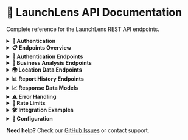 # 📡 LaunchLens API Documentation

Complete reference for the LaunchLens REST API endpoints.

<details>
<summary><strong>🔐 Authentication</strong></summary>

All API endpoints except registration and login require JWT authentication.

### Headers
```http
Authorization: Bearer <your-jwt-token>
Content-Type: application/json
```

### Token Expiration
- **Access tokens expire in 4000 seconds** (configurable)
- The frontend automatically handles token validation every 3 seconds

</details>

<details>
<summary><strong>📋 Endpoints Overview</strong></summary>

| Method | Endpoint | Description | Auth Required |
|--------|----------|-------------|---------------|
| POST | `/register` | Create new user account | ❌ |
| POST | `/login` | Authenticate user | ❌ |
| GET | `/me` | Get current user info | ✅ |
| POST | `/analyze` | Analyze business location | ✅ |
| GET | `/countries` | Get available countries | ❌ |
| GET | `/states/{country_id}` | Get states for country | ❌ |
| GET | `/history` | Get user's report history | ✅ |
| GET | `/history/select/{history_id}` | Get specific report data | ✅ |

</details>

<details>
<summary><strong>🔑 Authentication Endpoints</strong></summary>

### POST `/register`

Create a new user account.

**Request Body:**
```json
{
  "username": "string",
  "password": "string"
}
```

**Success Response (200):**
```json
{
  "msg": "User registered successfully"
}
```

**Error Response (400):**
```json
{
  "detail": "Username already registered"
}
```

### POST `/login`

Authenticate user and receive JWT token.

**Request Body (Form Data):**
```
username=your_username
password=your_password
```

**Success Response (200):**
```json
{
  "access_token": "eyJhbGciOiJIUzI1NiIsInR5cCI6IkpXVCJ9...",
  "token_type": "bearer"
}
```

**Error Response (401):**
```json
{
  "detail": "Incorrect username or password"
}
```

### GET `/me`

Get current authenticated user information.

**Success Response (200):**
```json
{
  "username": "john_doe"
}
```

</details>

<details>
<summary><strong>🏢 Business Analysis Endpoints</strong></summary>

### POST `/analyze`

Analyze a business idea for the best locations.

**Request Body:**
```json
{
  "idea": "Yoga Studio",
  "report_type": "state",
  "country": "United States", 
  "state": "California"
}
```

**Parameters:**
- `idea` (string, required): Business type to analyze
- `report_type` (string): "country" or "state" (default: "country")
- `country` (string, required): Country name
- `state` (string, optional): State name (required if report_type is "state")

**Success Response (200):**
```json
{
  "idea": "Yoga Studio",
  "country": "United States",
  "state": "California",
  "report_type": "state",
  "location_analyzed": "California",
  "tag_id": "12345",
  "cities": [
    {
      "city": "Los Angeles",
      "subheading": "LA offers strong potential for wellness businesses with its health-conscious population.",
      "gpt_insights": "Los Angeles presents an excellent opportunity for yoga studios...",
      "score": 85.5,
      "audience_match": 82.3,
      "general_demand": 88.7,
      "influencers": [
        {
          "name": "Sarah Johnson",
          "niche": "Wellness & Yoga",
          "bio": "Popular yoga instructor with 50K+ followers",
          "contact": "sarah@example.com",
          "platform": "Instagram"
        }
      ],
      "inventory": [
        {
          "name": "Yoga Equipment Co",
          "inventory_type": "Yoga supplies",
          "location": "Downtown LA",
          "contact": "contact@yogaequip.com",
          "website": "https://yogaequip.com"
        }
      ],
      "agents": [
        {
          "name": "Mike Chen",
          "specialization": "Commercial Real Estate",
          "agency": "LA Commercial Properties",
          "contact": "mike@lacommercial.com",
          "website": "https://lacommercial.com"
        }
      ],
      "popular_places": [
        {
          "name": "Venice Beach Boardwalk",
          "address": "Venice Beach, CA 90291",
          "phone": "+1-310-555-0123",
          "website": "https://venicebeach.com",
          "map_url": "https://maps.google.com/?q=34.0522,-118.2437"
        }
      ]
    }
  ]
}
```

**Error Response (400):**
```json
{
  "error": "Could not find a tag for 'Invalid Business Type'"
}
```

</details>

<details>
<summary><strong>🌍 Location Data Endpoints</strong></summary>

### GET `/countries`

Get list of available countries for analysis.

**Success Response (200):**
```json
{
  "countries": [
    {
      "id": "1",
      "name": "United States"
    },
    {
      "id": "2", 
      "name": "Canada"
    }
  ]
}
```

### GET `/states/{country_id}`

Get states/provinces for a specific country.

**Path Parameters:**
- `country_id` (integer): Country ID from `/countries` endpoint

**Success Response (200):**
```json
{
  "states": [
    {
      "id": "1",
      "name": "California"
    },
    {
      "id": "2",
      "name": "Texas"
    }
  ]
}
```

**Error Response (400):**
```json
{
  "error": "Country not found"
}
```

</details>

<details>
<summary><strong>📊 Report History Endpoints</strong></summary>

### GET `/history`

Get user's report history.

**Success Response (200):**
```json
{
  "history": [
    {
      "id": 123,
      "idea": "Yoga Studio",
      "report_type": "state",
      "country": "United States",
      "state": "California",
      "created_at": "2024-01-15T10:30:00Z"
    }
  ]
}
```

### GET `/history/select/{history_id}`

Get specific report data formatted for form population.

**Path Parameters:**
- `history_id` (integer): Report ID from history

**Success Response (200):**
```json
{
  "idea": "Yoga Studio",
  "report_type": "state",
  "country": "United States", 
  "state": "California",
  "country_code": "1",
  "state_code": "5",
  "available_states": [
    {
      "id": "5",
      "name": "California"
    }
  ]
}
```

**Error Response (404):**
```json
{
  "detail": "History item not found"
}
```

</details>

<details>
<summary><strong>📈 Response Data Models</strong></summary>

### Business Analysis Result
```typescript
interface AnalysisResult {
  idea: string;
  country: string;
  state?: string;
  report_type: "country" | "state";
  location_analyzed: string;
  tag_id: string;
  cities: City[];
}

interface City {
  city: string;
  subheading: string;
  gpt_insights: string;
  score: number;
  audience_match: number;
  general_demand: number;
  influencers: Influencer[];
  inventory: Supplier[];
  agents: RealEstateAgent[];
  popular_places: PopularPlace[];
}
```

### Influencer
```typescript
interface Influencer {
  name: string;
  niche: string;
  bio: string;
  contact: string;
  platform: string;
}
```

### Supplier
```typescript
interface Supplier {
  name: string;
  inventory_type: string;
  location: string;
  contact: string;
  website: string;
}
```

</details>

<details>
<summary><strong>⚠️ Error Handling</strong></summary>

### Common Error Responses

**401 Unauthorized:**
```json
{
  "detail": "Could not validate credentials"
}
```

**422 Validation Error:**
```json
{
  "detail": [
    {
      "loc": ["body", "idea"],
      "msg": "field required",
      "type": "value_error.missing"
    }
  ]
}
```

**500 Internal Server Error:**
```json
{
  "error": "Internal server error"
}
```

</details>

<details>
<summary><strong>🚀 Rate Limits</strong></summary>

- **Analysis requests**: Maximum 10 requests per minute per user
- **History requests**: Maximum 60 requests per minute per user
- **Authentication**: Maximum 5 login attempts per minute per IP

</details>

<details>
<summary><strong>🛠️ Integration Examples</strong></summary>

### JavaScript/Fetch
```javascript
// Login and get token
const loginResponse = await fetch('http://localhost:8000/login', {
  method: 'POST',
  headers: { 'Content-Type': 'application/x-www-form-urlencoded' },
  body: 'username=john&password=secret123'
});
const { access_token } = await loginResponse.json();

// Analyze business
const analysisResponse = await fetch('http://localhost:8000/analyze', {
  method: 'POST',
  headers: {
    'Authorization': `Bearer ${access_token}`,
    'Content-Type': 'application/json'
  },
  body: JSON.stringify({
    idea: 'Coffee Shop',
    report_type: 'country',
    country: 'Canada'
  })
});
const results = await analysisResponse.json();
```

### cURL
```bash
# Login
curl -X POST "http://localhost:8000/login" \
  -H "Content-Type: application/x-www-form-urlencoded" \
  -d "username=john&password=secret123"

# Analyze (replace TOKEN with actual token)
curl -X POST "http://localhost:8000/analyze" \
  -H "Authorization: Bearer TOKEN" \
  -H "Content-Type: application/json" \
  -d '{
    "idea": "Coffee Shop",
    "report_type": "country", 
    "country": "Canada"
  }'
```

</details>

<details>
<summary><strong>🔧 Configuration</strong></summary>

### Environment Variables
- `MYSQL_HOST` - Database host
- `MYSQL_DB` - Database name  
- `MYSQL_USER` - Database username
- `MYSQL_PASSWORD` - Database password
- `SECRET_KEY` - JWT signing key
- `QLOO_API_KEY` - Qloo API key
- `OPENAI_API_KEY` - OpenAI API key

### Database Schema
The API automatically creates required tables:
- `users` - User accounts
- `report_history` - Analysis history
- `countries` - Available countries
- `states` - Available states/provinces

</details>

**Need help?** Check our [GitHub Issues](https://github.com/yourusername/launchlens/issues) or contact support.